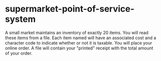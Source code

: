 # supermarket-point-of-service-system
A small market maintains an inventory of  exactly 20 items. You will read these items  from a file. Each item named will have an  associated cost and a character code to  indicate whether or not it is taxable. You will  place your online order. A file will contain  your "printed" receipt with the total amount of  your order.
